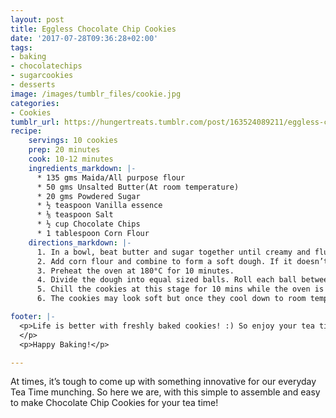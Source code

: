 ```yaml
---
layout: post
title: Eggless Chocolate Chip Cookies
date: '2017-07-28T09:36:28+02:00'
tags:
- baking
- chocolatechips
- sugarcookies
- desserts
image: /images/tumblr_files/cookie.jpg
categories:
- Cookies
tumblr_url: https://hungertreats.tumblr.com/post/163524089211/eggless-chocolate-chip-cookies
recipe:
    servings: 10 cookies
    prep: 20 minutes
    cook: 10-12 minutes
    ingredients_markdown: |-
      * 135 gms Maida/All purpose flour
      * 50 gms Unsalted Butter(At room temperature)
      * 20 gms Powdered Sugar
      * ½ teaspoon Vanilla essence
      * ⅛ teaspoon Salt
      * ½ cup Chocolate Chips
      * 1 tablespoon Corn Flour      
    directions_markdown: |-
      1. In a bowl, beat butter and sugar together until creamy and fluffy, with a whisk/electric beater. Sieve the flour and salt and add it to the butter and sugar mixture. Add vanilla essence and give it a quick stir.
      2. Add corn flour and combine to form a soft dough. If it doesn’t come together add a few drops of water/milk. Finally, fold the chocolate chips into the dough. Flatten the dough, wrap it in plastic wrap and chill for at least an hour.
      3. Preheat the oven at 180°C for 10 minutes.
      4. Divide the dough into equal sized balls. Roll each ball between the palms and shape it like a rough cookie. Place on an oven tray.
      5. Chill the cookies at this stage for 10 mins while the oven is preheating. Once the oven is preheated, bake the cookies at 180°C for 12-15 minutes or until the edges start turning golden brown. Cool down completely on a wire rack.
      6. The cookies may look soft but once they cool down to room temperature, they turn hard and crisp.

footer: |-
  <p>Life is better with freshly baked cookies! :) So enjoy your tea time with your family with these delicious Cookies and let me know how it turned out! Post a picture on Instagram and tag me @deepika2808.
  </p>
  <p>Happy Baking!</p>

---
```

At times, it’s tough to come up with something innovative for our everyday Tea Time munching. So here we are, with this simple to assemble and easy to make Chocolate Chip Cookies for your tea time!
